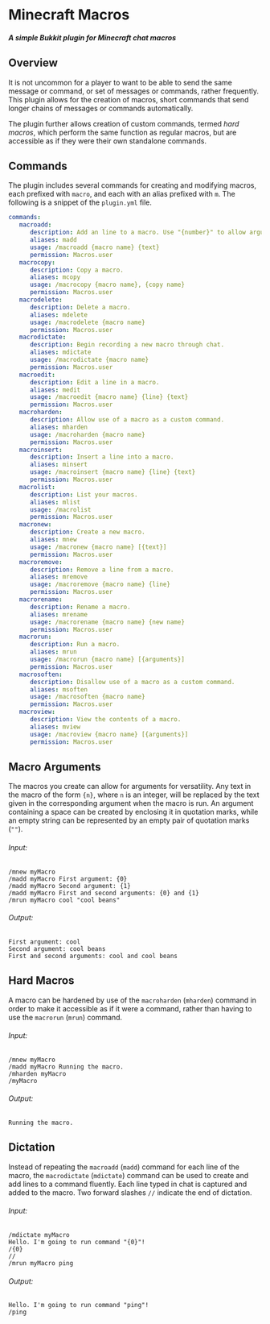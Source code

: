 # Minecraft Macros

##### A simple Bukkit plugin for Minecraft chat macros

## Overview

It is not uncommon for a player to want to be able to send the same message or command, or set of messages or commands, rather frequently. This plugin allows for the creation of macros, short commands that send longer chains of messages or commands automatically.

The plugin further allows creation of custom commands, termed *hard macros*, which perform the same function as regular macros, but are accessible as if they were their own standalone commands.

## Commands

The plugin includes several commands for creating and modifying macros, each prefixed with `macro`, and each with an alias prefixed with `m`. The following is a snippet of the `plugin.yml` file.

```yaml
commands:
   macroadd:
      description: Add an line to a macro. Use "{number}" to allow arguments.
      aliases: madd
      usage: /macroadd {macro name} {text}
      permission: Macros.user
   macrocopy:
      description: Copy a macro.
      aliases: mcopy
      usage: /macrocopy {macro name}, {copy name}
      permission: Macros.user
   macrodelete:
      description: Delete a macro.
      aliases: mdelete
      usage: /macrodelete {macro name}
      permission: Macros.user
   macrodictate:
      description: Begin recording a new macro through chat.
      aliases: mdictate
      usage: /macrodictate {macro name}
      permission: Macros.user
   macroedit:
      description: Edit a line in a macro.
      aliases: medit
      usage: /macroedit {macro name} {line} {text}
      permission: Macros.user
   macroharden:
      description: Allow use of a macro as a custom command.
      aliases: mharden
      usage: /macroharden {macro name}
      permission: Macros.user
   macroinsert:
      description: Insert a line into a macro.
      aliases: minsert
      usage: /macroinsert {macro name} {line} {text}
      permission: Macros.user
   macrolist:
      description: List your macros.
      aliases: mlist
      usage: /macrolist
      permission: Macros.user
   macronew:
      description: Create a new macro.
      aliases: mnew
      usage: /macronew {macro name} [{text}]
      permission: Macros.user
   macroremove:
      description: Remove a line from a macro.
      aliases: mremove
      usage: /macroremove {macro name} {line}
      permission: Macros.user
   macrorename:
      description: Rename a macro.
      aliases: mrename
      usage: /macrorename {macro name} {new name}
      permission: Macros.user
   macrorun:
      description: Run a macro.
      aliases: mrun
      usage: /macrorun {macro name} [{arguments}]
      permission: Macros.user
   macrosoften:
      description: Disallow use of a macro as a custom command.
      aliases: msoften
      usage: /macrosoften {macro name}
      permission: Macros.user
   macroview:
      description: View the contents of a macro.
      aliases: mview
      usage: /macroview {macro name} [{arguments}]
      permission: Macros.user
```

## Macro Arguments

The macros you create can allow for arguments for versatility. Any text in the macro of the form `{n}`, where `n` is an integer, will be replaced by the text given in the corresponding argument when the macro is run. An argument containing a space can be created by enclosing it in quotation marks, while an empty string can be represented by an empty pair of quotation marks (`""`).

###### Input:
```
/mnew myMacro
/madd myMacro First argument: {0}
/madd myMacro Second argument: {1}
/madd myMacro First and second arguments: {0} and {1}
/mrun myMacro cool "cool beans"
```

###### Output:
```
First argument: cool
Second argument: cool beans
First and second arguments: cool and cool beans
```

## Hard Macros

A macro can be hardened by use of the `macroharden` (`mharden`) command in order to make it accessible as if it were a command, rather than having to use the `macrorun` (`mrun`) command.

###### Input:
```
/mnew myMacro
/madd myMacro Running the macro.
/mharden myMacro
/myMacro
```

###### Output:
```
Running the macro.
```

## Dictation

Instead of repeating the `macroadd` (`madd`) command for each line of the macro, the `macrodictate` (`mdictate`) command can be used to create and add lines to a command fluently. Each line typed in chat is captured and added to the macro. Two forward slashes `//` indicate the end of dictation.

###### Input:
```
/mdictate myMacro
Hello. I'm going to run command "{0}"!
/{0}
//
/mrun myMacro ping
```

###### Output:
```
Hello. I'm going to run command "ping"!
/ping
```
